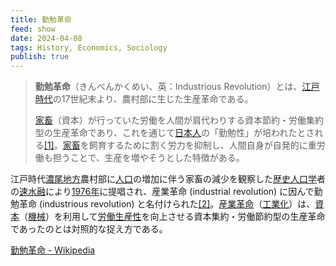 ```yaml
---
title: 勤勉革命
feed: show
date: 2024-04-08
tags: History, Economics, Sociology
publish: true
---
```

> **勤勉革命**（きんべんかくめい、英：Industrious Revolution）とは、[江戸時代](https://ja.wikipedia.org/wiki/%E6%B1%9F%E6%88%B8%E6%99%82%E4%BB%A3 "江戸時代")の17世紀末より、農村部に生じた生産革命である。
> 
> [家畜](https://ja.wikipedia.org/wiki/%E5%AE%B6%E7%95%9C "家畜")（資本）が行っていた労働を人間が肩代わりする資本節約・労働集約型の生産革命であり、これを通じて[日本人](https://ja.wikipedia.org/wiki/%E6%97%A5%E6%9C%AC%E4%BA%BA "日本人")の「勤勉性」が培われたとされる[[1]](https://ja.wikipedia.org/wiki/%E5%8B%A4%E5%8B%89%E9%9D%A9%E5%91%BD#cite_note-1)。[家畜](https://ja.wikipedia.org/wiki/%E5%AE%B6%E7%95%9C "家畜")を飼育するために割く労力を抑制し、人間自身が自発的に重労働も担うことで、生産を増やそうとした特徴がある。
>
江戸時代[濃尾地方](https://ja.wikipedia.org/wiki/%E6%BF%83%E5%B0%BE%E5%9C%B0%E6%96%B9 "濃尾地方")農村部に[人口](https://ja.wikipedia.org/wiki/%E4%BA%BA%E5%8F%A3 "人口")の増加に伴う家畜の減少を観察した[歴史人口学](https://ja.wikipedia.org/wiki/%E6%AD%B4%E5%8F%B2%E4%BA%BA%E5%8F%A3%E5%AD%A6 "歴史人口学")者の[速水融](https://ja.wikipedia.org/wiki/%E9%80%9F%E6%B0%B4%E8%9E%8D "速水融")により[1976年](https://ja.wikipedia.org/wiki/1976%E5%B9%B4 "1976年")に提唱され、産業革命 (industrial revolution) に因んで勤勉革命 (industrious revolution) と名付けられた[[2]](https://ja.wikipedia.org/wiki/%E5%8B%A4%E5%8B%89%E9%9D%A9%E5%91%BD#cite_note-2)。[産業革命](https://ja.wikipedia.org/wiki/%E7%94%A3%E6%A5%AD%E9%9D%A9%E5%91%BD "産業革命")（[工業化](https://ja.wikipedia.org/wiki/%E5%B7%A5%E6%A5%AD%E5%8C%96 "工業化")）は、[資本](https://ja.wikipedia.org/wiki/%E8%B3%87%E6%9C%AC "資本")（[機械](https://ja.wikipedia.org/wiki/%E6%A9%9F%E6%A2%B0 "機械")）を利用して[労働](https://ja.wikipedia.org/wiki/%E5%8A%B4%E5%83%8D "労働")[生産性](https://ja.wikipedia.org/wiki/%E7%94%9F%E7%94%A3%E6%80%A7 "生産性")を向上させる資本集約・労働節約型の生産革命であったのとは対照的な捉え方である。

[勤勉革命 - Wikipedia](https://ja.wikipedia.org/wiki/%E5%8B%A4%E5%8B%89%E9%9D%A9%E5%91%BD)
